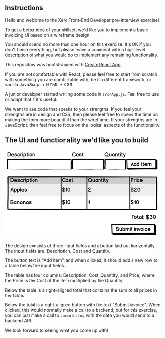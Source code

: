 ## Instructions

Hello and welcome to the Xero Front-End Developer pre-interview exercise!

To get a better idea of your skillset, we'd like you to implement a basic invoicing UI based on a wireframe design.

You should spend no more than one hour on this exercise. It's OK if you don't finish everything, but please leave a comment with a high-level description of what you would do to implement any remaining functionality.

This repository was bootstrapped with [Create React App](https://github.com/facebookincubator/create-react-app). 

If you are not comfortable with React, please feel free to start from scratch with something you are comfortable with, be it a different framework, or vanilla JavaScript + HTML + CSS.

A junior developer started writing some code in `src/App.js`. Feel free to use or adapt that if it's useful.

We want to see code that speaks to your strengths. If you feel your strengths are in design and CSS, then please feel free to spend the time on making the form more beautiful than the wireframe. If your strengths are in JavaScript, then feel free to focus on the logical aspects of the functionality.

## The UI and functionality we'd like you to build

![Invoice wireframe](public/frontend_peer_programming_interview_720.png)

The design consists of three input fields and a button laid out horizontally. The input fields are: Description, Cost and Quantity. 

The button text is "Add item", and when clicked, it should add a new row to a table below the input fields. 

The table has four columns: Description, Cost, Quantity, and Price, where the Price is the Cost of the item multiplied by the Quantity.

Below the table is a right-aligned total that contains the sum of all prices in the table.

Below the total is a right-aligned button with the text "Submit invoice". When clicked, this would normally make a call to a backend, but for this exercise, you can just make a call to `console.log` with the data you would send to a backend API.

We look forward to seeing what you come up with!
